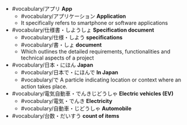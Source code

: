 - #vocabulary/アプリ **App**
	- #vocabulary/アプリケーション **Application**
	- It specifically refers to smartphone or software applications
- #vocabulary/仕様書・しようしょ **Specification document**
	- #vocabulary/仕様・しよう **specifications**
	- #vocabulary/書・しょ **document**
	- Which outlines the detailed requirements, functionalities and technical aspects of a project
- #vocabulary/日本・にほん **Japan**
	- #vocabulary/日本で・にほんで **In Japan**
	- #vocabulary/で A particle indicating location or context where an action takes place.
- #vocabulary/電気自動車・でんきじどうしゃ **Electric vehicles (EV)**
	- #vocabulary/電気・でんき **Electricity**
	- #vocabulary/自動車・じどうしゃ **Automobile**
- #vocabulary/台数・だいすう **count of items**
